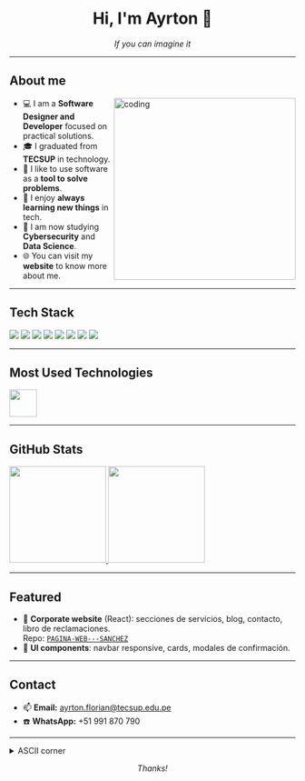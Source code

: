 <div align="center">

# Hi, I'm **Ayrton** 👋

<p>
  <em>If you can imagine it</em>
</p>

</div>

---

## About me
<img align="right" alt="coding" width="320" src="https://raw.githubusercontent.com/ayumuk/illustrations/main/coder-3.png"/>

- 💻 I am a **Software Designer and Developer** focused on practical solutions.  
- 🎓 I graduated from **TECSUP** in technology.  
- 🌱 I like to use software as a **tool to solve problems**.  
- 📖 I enjoy **always learning new things** in tech.  
- 🔐 I am now studying **Cybersecurity** and **Data Science**.  
- 🌐 You can visit my **website** to know more about me.  


---

## Tech Stack
<p>
  <img src="https://img.shields.io/badge/Java-ED8B00?logo=openjdk&logoColor=fff" />
  <img src="https://img.shields.io/badge/Spring_Boot-6DB33F?logo=springboot&logoColor=fff" />
  <img src="https://img.shields.io/badge/C%23-239120?logo=c-sharp&logoColor=fff" />
  <img src="https://img.shields.io/badge/Node.js-339933?logo=node.js&logoColor=fff" />
  <img src="https://img.shields.io/badge/Swift-FA7343?logo=swift&logoColor=fff" />
  <img src="https://img.shields.io/badge/React-20232A?logo=react&logoColor=61DAFB" />
  <img src="https://img.shields.io/badge/GitHub-181717?logo=github&logoColor=fff" />
  <img src="https://img.shields.io/badge/AWS-232F3E?logo=amazon-aws" />
</p>

---

## Most Used Technologies
<p align="left">
  <img src="https://skillicons.dev/icons?i=react,nodejs,java,spring,cs,swift&perline=6" height="48" />
</p>

---

## GitHub Stats
<a href="https://github.com/anuraghazra/github-readme-stats">
  <img height="170" src="https://github-readme-stats.vercel.app/api?username=AYRTONFLORIAN30&show_icons=true&count_private=true" />
</a>
<a href="https://github.com/denvercoder1/github-readme-streak-stats">
  <img height="170" src="https://streak-stats.demolab.com?user=AYRTONFLORIAN30" />
</a>

---

## Featured
- 🚚 **Corporate website** (React): secciones de servicios, blog, contacto, libro de reclamaciones.  
  Repo: [`PAGINA-WEB---SANCHEZ`](https://github.com/AYRTONFLORIAN30/PAGINA-WEB---SANCHEZ)
- 🧩 **UI components**: navbar responsive, cards, modales de confirmación.

---

## Contact
- 📫 **Email:** ayrton.florian@tecsup.edu.pe
- ☎️ **WhatsApp:** +51 991 870 790

---

<details>
<summary>ASCII corner</summary>



    _____________
   /___________/|        _
  /___________/ |       | |
 /___________/  |       | |   _
|==========| |  |    ___| |__/ /
|  CRANE   | |  |   / _ \  _  /
|__________|/   |  | (_) | |\ \
|   ____   |   /    \___/|_| \_\
|  |____|  |  /
|__________| /
(__)    (__)/   <- hook




</details>

<div align="center">

_Thanks!_

</div>


